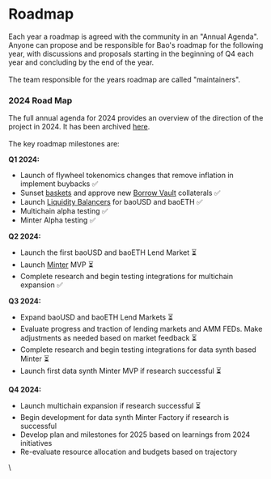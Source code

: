 # Roadmap

Each year a roadmap is agreed with the community in an "Annual Agenda". Anyone can propose and be responsible for Bao's roadmap for the following year, with discussions and proposals starting in the beginning of Q4 each year and concluding by the end of the year.\
\
The team responsible for the years roadmap are called "maintainers".

### 2024 Road Map

The full annual agenda for 2024 provides an overview of the direction of the project in 2024. It has been archived [here](http://htmlpreview.github.io/?https://github.com/baofinance/governance-archive/blob/main/%5BBIP-42%5D%20Annual%20Agenda%202024%20-%20Governance%20Proposals%20-%20Bao%20Finance%20Governance.html). \
\
The key roadmap milestones are:

**Q1 2024:**

* Launch of flywheel tokenomics changes that remove inflation in implement buybacks ✅
* Sunset [baskets](protocol/archived-products/baskets.md) and approve new [Borrow Vault](protocol/borrow-vaults.md) collaterals ✅
* Launch [Liquidity Balancers](protocol/liquidity-balancers.md) for baoUSD and baoETH ✅
* Multichain alpha testing ✅
* Minter Alpha testing ✅

**Q2 2024:**

* Launch the first baoUSD and baoETH Lend Market ⏳
* Launch [Minter](protocol/the-minter-coming-soon.md) MVP ⏳
* Complete research and begin testing integrations for multichain expansion ✅

**Q3 2024:**

* Expand baoUSD and baoETH Lend Markets ⏳
* Evaluate progress and traction of lending markets and AMM FEDs. Make adjustments as needed based on market feedback ⏳
* Complete research and begin testing integrations for data synth based Minter ⏳
* Launch first data synth Minter MVP if research successful ⏳

**Q4 2024:**

* Launch multichain expansion if research successful ⏳
* Begin development for data synth Minter Factory if research is successful
* Develop plan and milestones for 2025 based on learnings from 2024 initiatives
* Re-evaluate resource allocation and budgets based on trajectory

\
